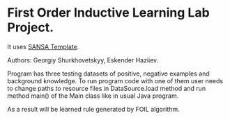 First Order Inductive Learning Lab Project.
=============================

It uses [SANSA Template](https://github.com/SANSA-Stack/SANSA-Template-Maven-Spark).

Authors: Georgiy Shurkhovetskyy, Eskender Haziiev.

Program has three testing datasets of positive, negative examples and background knowledge.
To run program code with one of them user needs to change paths to resource files in DataSource.load method and run method main()
of the Main class like in usual Java program. 

As a result will be learned rule generated by FOIL algorithm.